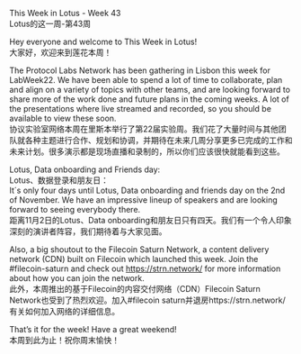 This Week in Lotus - Week 43<br/>
Lotus的这一周-第43周<br/>

Hey everyone and welcome to This Week in Lotus!<br/>
大家好，欢迎来到莲花本周！<br/>

The Protocol Labs Network has been gathering in Lisbon this week for LabWeek22. We have been able to spend a lot of time to collaborate, plan and align on a variety of topics with other teams, and are looking forward to share more of the work done and future plans in the coming weeks. A lot of the presentations where live streamed and recorded, so you should be available to view these soon.<br/>
协议实验室网络本周在里斯本举行了第22届实验周。我们花了大量时间与其他团队就各种主题进行合作、规划和协调，并期待在未来几周分享更多已完成的工作和未来计划。很多演示都是现场直播和录制的，所以你们应该很快就能看到这些。<br/>

Lotus, Data onboarding and Friends day:<br/>
Lotus、数据登录和朋友日：<br/>
It´s only four days until Lotus, Data onboarding and friends day on the 2nd of November. We have an impressive lineup of speakers and are looking forward to seeing everybody there.<br/>
距离11月2日的Lotus、Data onboarding和朋友日只有四天。我们有一个令人印象深刻的演讲者阵容，我们期待着与大家见面。<br/>

Also, a big shoutout to the Filecoin Saturn Network, a content delivery network (CDN) built on Filecoin which launched this week. Join the #filecoin-saturn and check out https://strn.network/ for more information about how you can join the network.<br/>
此外，本周推出的基于Filecoin的内容交付网络（CDN）Filecoin Saturn Network也受到了热烈欢迎。加入#filecoin saturn并退房https://strn.network/有关如何加入网络的详细信息。<br/>

That’s it for the week! Have a great weekend! <br/>
本周到此为止！祝你周末愉快！<br/>
